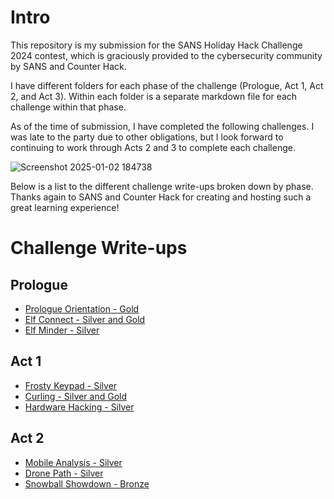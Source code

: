 # Intro 

This repository is my submission for the SANS Holiday Hack Challenge 2024 contest, which is graciously provided to the cybersecurity community by SANS and Counter Hack.

I have different folders for each phase of the challenge (Prologue, Act 1, Act 2, and Act 3). Within each folder is a separate markdown file for each challenge within that phase. 

As of the time of submission, I have completed the following challenges. I was late to the party due to other obligations, but I look forward to continuing to work through Acts 2 and 3 to complete each challenge.  

![Screenshot 2025-01-02 184738](https://github.com/user-attachments/assets/edff5152-b952-481d-9313-35a4b4a25d70)

Below is a list to the different challenge write-ups broken down by phase. Thanks again to SANS and Counter Hack for creating and hosting such a great learning experience!

# Challenge Write-ups 

## Prologue 

* [Prologue Orientation - Gold](https://github.com/Rockman-Blue/SANS_HHC_2024/blob/caa69ea43e52492012353cf0200709359376a0b7/Prologue/Prologue-Orientation.md)
* [Elf Connect - Silver and Gold](https://github.com/Rockman-Blue/SANS_HHC_2024/blob/caa69ea43e52492012353cf0200709359376a0b7/Prologue/Elf-Connect.md)
* [Elf Minder - Silver](https://github.com/Rockman-Blue/SANS_HHC_2024/blob/caa69ea43e52492012353cf0200709359376a0b7/Prologue/Elf-Minder.md)

## Act 1 

* [Frosty Keypad - Silver](https://github.com/Rockman-Blue/SANS_HHC_2024/blob/a8a920e4ff7106041084d52cfadcc38fa654accb/Act%201/Frosty-Keypad.md)
* [Curling - Silver and Gold](https://github.com/Rockman-Blue/SANS_HHC_2024/blob/a8a920e4ff7106041084d52cfadcc38fa654accb/Act%201/Curling.md)
* [Hardware Hacking - Silver](https://github.com/Rockman-Blue/SANS_HHC_2024/blob/a8a920e4ff7106041084d52cfadcc38fa654accb/Act%201/Hardware-Hacking.md)
    
## Act 2

* [Mobile Analysis - Silver](https://github.com/Rockman-Blue/SANS_HHC_2024/blob/a8a920e4ff7106041084d52cfadcc38fa654accb/Act%202/Mobile-Analysis.md)
* [Drone Path - Silver](https://github.com/Rockman-Blue/SANS_HHC_2024/blob/efdabc09938adc0212e7852bfa5990818678d17e/Act%202/Drone-Path.md)
* [Snowball Showdown - Bronze](https://github.com/Rockman-Blue/SANS_HHC_2024/blob/41e1e48947cba15c7e5789bee6aed8cea82d367b/Act%202/Snowball-Showdown.md)
